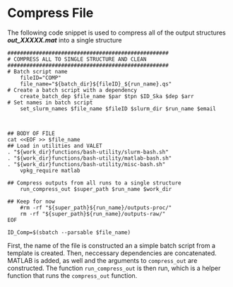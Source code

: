 # Compress File
The following code snippet is used to compress all of the output structures ***out_XXXXX.mat*** into a 
single structure
```
###################################################
# COMPRESS ALL TO SINGLE STRUCTURE AND CLEAN
###################################################
# Batch script name
	fileID="COMP"
	file_name="${batch_dir}${fileID}_${run_name}.qs"
# Create a batch script with a dependency
	create_batch_dep $file_name $par $tpn $ID_Ska $dep $arr
# Set names in batch script
	set_slurm_names $file_name $fileID $slurm_dir $run_name $email
	


## BODY OF FILE
cat <<EOF >> $file_name
## Load in utilities and VALET
. "${work_dir}functions/bash-utility/slurm-bash.sh"
. "${work_dir}functions/bash-utility/matlab-bash.sh"
. "${work_dir}functions/bash-utility/misc-bash.sh"
	vpkg_require matlab

## Compress outputs from all runs to a single structure
	run_compress_out $super_path $run_name $work_dir

## Keep for now
	#rm -rf "${super_path}${run_name}/outputs-proc/"
	rm -rf "${super_path}${run_name}/outputs-raw/"
EOF

ID_Comp=$(sbatch --parsable $file_name)
```

First, the name of the file is constructed an a simple batch script from a template is created. 
Then, neccessary dependencies are concatenated. MATLAB is added, as well and the arguments to `compress_out`
are constructed. The function `run_compress_out` is then run, which is a helper function that runs the 
`compress_out` function.